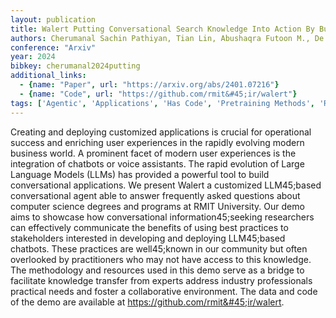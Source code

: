 ```yaml
---
layout: publication
title: Walert Putting Conversational Search Knowledge Into Action By Building And Evaluating A Large Language Model45;powered Chatbot
authors: Cherumanal Sachin Pathiyan, Tian Lin, Abushaqra Futoon M., De Paula Angel Felipe Magnossao, Ji Kaixin, Hettiachchi Danula, Trippas Johanne R., Ali Halil, Scholer Falk, Spina Damiano
conference: "Arxiv"
year: 2024
bibkey: cherumanal2024putting
additional_links:
  - {name: "Paper", url: "https://arxiv.org/abs/2401.07216"}
  - {name: "Code", url: "https://github.com/rmit&#45;ir/walert"}
tags: ['Agentic', 'Applications', 'Has Code', 'Pretraining Methods', 'Reinforcement Learning', 'Tools']
---
```

Creating and deploying customized applications is crucial for operational success and enriching user experiences in the rapidly evolving modern business world. A prominent facet of modern user experiences is the integration of chatbots or voice assistants. The rapid evolution of Large Language Models (LLMs) has provided a powerful tool to build conversational applications. We present Walert a customized LLM45;based conversational agent able to answer frequently asked questions about computer science degrees and programs at RMIT University. Our demo aims to showcase how conversational information45;seeking researchers can effectively communicate the benefits of using best practices to stakeholders interested in developing and deploying LLM45;based chatbots. These practices are well45;known in our community but often overlooked by practitioners who may not have access to this knowledge. The methodology and resources used in this demo serve as a bridge to facilitate knowledge transfer from experts address industry professionals practical needs and foster a collaborative environment. The data and code of the demo are available at https://github.com/rmit&#45;ir/walert.
